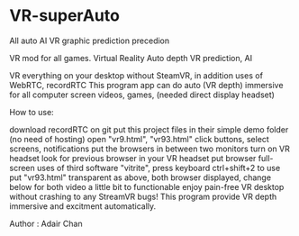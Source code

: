 # VR-superAuto
All auto AI VR graphic prediction precedion

VR mod for all games. Virtual Reality Auto depth VR prediction, AI

VR everything on your desktop without SteamVR, in addition uses of WebRTC, recordRTC This program app can do auto (VR depth) immersive for all computer screen videos, games, (needed direct display headset)

How to use:

download recordRTC on git put this project files in their simple demo folder (no need of hosting) 
open "vr9.html", "vr93.html" click buttons, select screens, notifications 
put the browsers in between two monitors turn on VR headset look for previous browser in your VR headset 
put browser full-screen uses of third software "vitrite", press keyboard ctrl+shift+2 to use 
put "vr93.html" transparent as above, both browser displayed, change below for both video a little bit to functionable 
enjoy pain-free VR desktop without crashing to any StreamVR bugs! 
This program provide VR depth immersive and excitment automatically.

Author : Adair Chan
